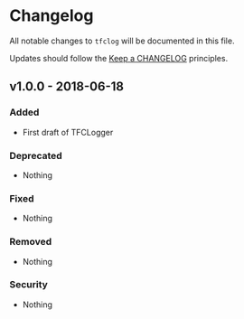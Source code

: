 # Changelog

All notable changes to `tfclog` will be documented in this file.

Updates should follow the [Keep a CHANGELOG](http://keepachangelog.com/) principles.

## v1.0.0 - 2018-06-18

### Added
- First draft of TFCLogger

### Deprecated
- Nothing

### Fixed
- Nothing

### Removed
- Nothing

### Security
- Nothing
